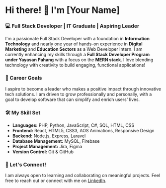 # Hi there! 👋 I'm [Your Name] 

### 💻 Full Stack Developer | IT Graduate | Aspiring Leader

I'm a passionate Full Stack Developer with a foundation in **Information Technology** and nearly one year of hands-on experience in **Digital Marketing** and **Education Sectors** as a Web Developer Intern. I am currently enhancing my skills through a **Full Stack Developer Program under Yayasan Pahang** with a focus on the **MERN stack**. I love blending technology with creativity to build engaging, functional applications!

### 🎯 Career Goals
I aspire to become a leader who makes a positive impact through innovative tech solutions. I am driven to grow professionally and personally, with a goal to develop software that can simplify and enrich users' lives.

### 🛠️ My Skill Set
- **Languages:** PHP, Python, JavaScript, C#, SQL, HTML, CSS
- **Frontend:** React, HTML5, CSS3, AOS Animations, Responsive Design
- **Backend:** Node.js, Express, Laravel
- **Database Management:** MySQL, Firebase
- **Project Management:** Jira, Figma
- **Version Control:** Git & GitHub

### 🚀 Let's Connect!
I am always open to learning and collaborating on meaningful projects. Feel free to reach out or connect with me on [LinkedIn](https://www.linkedin.com/your-linkedin).

